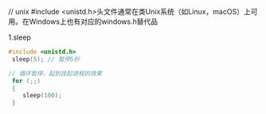 // unix #include <unistd.h>头文件通常在类Unix系统（如Linux，macOS）上可用。在Windows上也有对应的windows.h替代品

1.sleep
```cpp
#include <unistd.h>
 sleep(5); // 暂停5秒

// 循环暂停，起到挂起进程的效果
 for (;;)
 {
    sleep(100);
 }
```